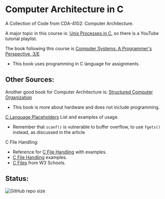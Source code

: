 # Computer Architecture in C

A Collection of Code from CDA-4102: Computer Architecture.

A major topic in this course is: [Unix Processes in C](https://www.youtube.com/playlist?list=PLfqABt5AS4FkW5mOn2Tn9ZZLLDwA3kZUY), so there is a YouTube tutorial playlist.

The book following this course is [Computer Systems: A Programmer's Perspective, 3/E](http://csapp.cs.cmu.edu/)
 - This book uses programming in C language for assignments.

## Other Sources:

Another good book for Computer Architecture is: [Structured Computer Organization](https://www.pearson.com/en-us/subject-catalog/p/structured-computer-organization/P200000003183/9780137618446)
 - This book is more about hardware and does not include programming.

[C Language Placeholders](https://en.m.wikibooks.org/wiki/C_Programming/Simple_input_and_output) List and examples of usage.
 - Remember that `scanf()` is vulnerable to buffer overflow, to use `fgets()` instead, as discussed in the article
 
C File Handling:

 - Reference for [C File Handling](https://www.w3schools.blog/c-file-handling) with examples.
 - [C File Handling](https://www.w3schools.in/c-programming/file-handling) examples.
 - [C Files](https://www.w3schools.com/c/c_files.php) from W3 Schools.

## Status:

![GitHub repo size](https://img.shields.io/github/repo-size/ADolbyB/architecture-in-c?label=Repo%20Size&logo=Github)